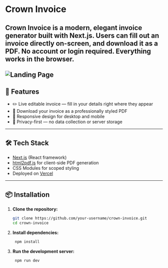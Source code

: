 # Crown Invoice

**Crown Invoice** is a modern, elegant invoice generator built with **Next.js**. Users can fill out an invoice directly on-screen, and download it as a PDF. No account or login required. Everything works in the browser.
<br/>
<br/>
![Landing Page](https://res.cloudinary.com/dyivstfjt/image/upload/v1751935756/Screenshot_2025-07-07_194906_te77kl.png)
---

## 🚀 Features

- ✏️ Live editable invoice — fill in your details right where they appear
- 🧾 Download your invoice as a professionally styled PDF
- 📱 Responsive design for desktop and mobile
- 🛑 Privacy-first — no data collection or server storage

---

## 🛠️ Tech Stack

- [Next.js](https://nextjs.org/) (React framework)
- [html2pdf.js](https://github.com/eKoopmans/html2pdf.js) for client-side PDF generation
- CSS Modules for scoped styling
- Deployed on [Vercel](https://vercel.com/)

---

## 📦 Installation

1. **Clone the repository:**

   ```bash
   git clone https://github.com/your-username/crown-invoice.git
   cd crown-invoice
   ```
1. **Install dependencies:**

   ```bash
    npm install
   ```
1. **Run the development server:**

   ```bash
    npm run dev
   ```
   
